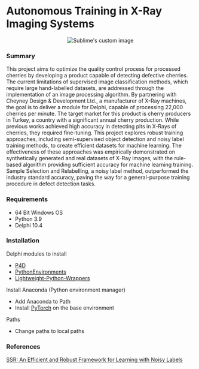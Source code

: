 # Autonomous Training in X-Ray Imaging Systems



<p align="center">
  <img src="https://github.com/nczarli/autonomous-training-xray/assets/58233641/7cd06be2-b0a6-4084-b838-05769dc9d582" alt="Sublime's custom image"/>
</p>

### Summary

This project aims to optimize the quality control process for processed cherries by developing a product capable of detecting defective cherries. The current limitations of supervised image classification methods, which require large hand-labelled datasets, are addressed through the implementation of an image processing algorithm. By partnering with Cheyney Design & Development Ltd., a manufacturer of X-Ray machines, the goal is to deliver a module for Delphi, capable of processing 22,000 cherries per minute. The target market for this product is cherry producers in Turkey, a country with a significant annual cherry production. While previous works achieved high accuracy in detecting pits in X-Rays of cherries, they required fine-tuning. This project explores robust training approaches, including semi-supervised object detection and noisy label training methods, to create efficient datasets for machine learning. The effectiveness of these approaches was empirically demonstrated on synthetically generated and real datasets of X-Ray images, with the rule-based algorithm providing sufficient accuracy for machine learning training. Sample Selection and Relabelling, a noisy label method, outperformed the industry standard accuracy, paving the way for a general-purpose training procedure in defect detection tasks.

### Requirements
- 64 Bit Windows OS
- Python 3.9
- Delphi 10.4

### Installation
Delphi modules to install
- [P4D](https://github.com/pyscripter/python4delphi)
- [PythonEnvironments](https://github.com/Embarcadero/PythonEnviroments)
- [Lightweight-Python-Wrappers](https://github.com/Embarcadero/Lightweight-Python-Wrappers)

Install Anaconda (Python environment manager)

- Add Anaconda to Path
- Install [PyTorch](https://pytorch.org/get-started/locally/) on the base environment

Paths
- Change paths to local paths

### References
[SSR: An Efficient and Robust Framework for Learning with Noisy Labels](https://arxiv.org/abs/2111.11288)
